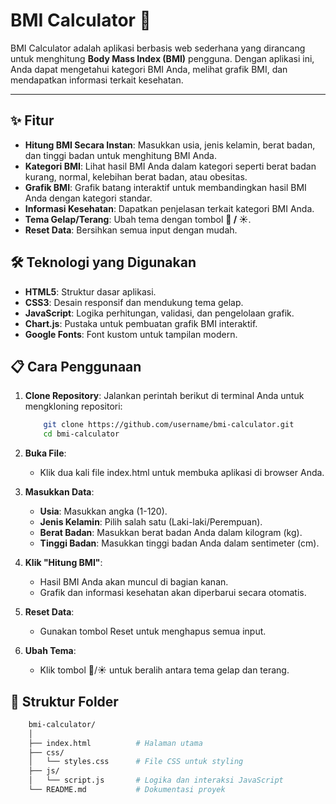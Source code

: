 # BMI Calculator 🌟

BMI Calculator adalah aplikasi berbasis web sederhana yang dirancang untuk menghitung **Body Mass Index (BMI)** pengguna. Dengan aplikasi ini, Anda dapat mengetahui kategori BMI Anda, melihat grafik BMI, dan mendapatkan informasi terkait kesehatan.

---

## ✨ Fitur

- **Hitung BMI Secara Instan**: Masukkan usia, jenis kelamin, berat badan, dan tinggi badan untuk menghitung BMI Anda.
- **Kategori BMI**: Lihat hasil BMI Anda dalam kategori seperti berat badan kurang, normal, kelebihan berat badan, atau obesitas.
- **Grafik BMI**: Grafik batang interaktif untuk membandingkan hasil BMI Anda dengan kategori standar.
- **Informasi Kesehatan**: Dapatkan penjelasan terkait kategori BMI Anda.
- **Tema Gelap/Terang**: Ubah tema dengan tombol **🌙 / ☀️**.
- **Reset Data**: Bersihkan semua input dengan mudah.

## 🛠️ Teknologi yang Digunakan

- **HTML5**: Struktur dasar aplikasi.
- **CSS3**: Desain responsif dan mendukung tema gelap.
- **JavaScript**: Logika perhitungan, validasi, dan pengelolaan grafik.
- **Chart.js**: Pustaka untuk pembuatan grafik BMI interaktif.
- **Google Fonts**: Font kustom untuk tampilan modern.

## 📋 Cara Penggunaan

1. **Clone Repository**:
   Jalankan perintah berikut di terminal Anda untuk mengkloning repositori:

    ```bash
        git clone https://github.com/username/bmi-calculator.git
        cd bmi-calculator
    ```

2. **Buka File**:

   - Klik dua kali file index.html untuk membuka aplikasi di browser Anda.

3. **Masukkan Data**:
   
   - **Usia**: Masukkan angka (1-120).
   - **Jenis Kelamin**: Pilih salah satu (Laki-laki/Perempuan).
   - **Berat Badan**: Masukkan berat badan Anda dalam kilogram (kg).
   - **Tinggi Badan**: Masukkan tinggi badan Anda dalam sentimeter (cm).
  
4. **Klik "Hitung BMI"**:

    - Hasil BMI Anda akan muncul di bagian kanan.
    - Grafik dan informasi kesehatan akan diperbarui secara otomatis.

5. **Reset Data**:
    - Gunakan tombol Reset untuk menghapus semua input.

6. **Ubah Tema**:

    - Klik tombol 🌙/☀️ untuk beralih antara tema gelap dan terang.

## 🎨 Struktur Folder

```bash
    bmi-calculator/
    │
    ├── index.html          # Halaman utama
    ├── css/
    │   └── styles.css      # File CSS untuk styling
    ├── js/
    │   └── script.js       # Logika dan interaksi JavaScript
    └── README.md           # Dokumentasi proyek
